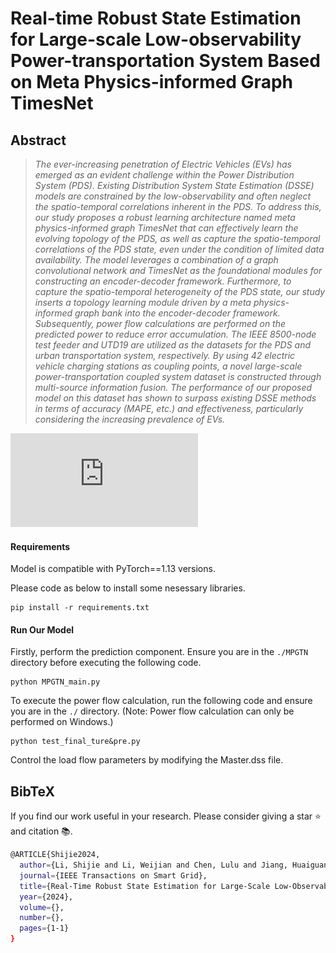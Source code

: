 # Real-time Robust State Estimation for Large-scale Low-observability Power-transportation System Based on Meta Physics-informed Graph TimesNet

## Abstract
> *The ever-increasing penetration of Electric Vehicles (EVs) has emerged as an evident challenge within the Power Distribution System (PDS). Existing Distribution System State Estimation (DSSE) models are constrained by the low-observability and often neglect the spatio-temporal correlations inherent in the PDS. To address this, our study proposes a robust learning architecture named meta physics-informed graph TimesNet that can effectively learn the evolving topology of the PDS, as well as capture the spatio-temporal correlations of the PDS state, even under the condition of limited data availability. The model leverages a combination of a graph convolutional network and TimesNet as the foundational modules for constructing an encoder-decoder framework. Furthermore, to capture the spatio-temporal heterogeneity of the PDS state, our study inserts a topology learning module driven by a meta physics-informed graph bank into the encoder-decoder framework. Subsequently, power flow calculations are performed on the predicted power to reduce error accumulation. The IEEE 8500-node test feeder and UTD19 are utilized as the datasets for the PDS and urban transportation system, respectively. By using 42 electric vehicle charging stations as coupling points, a novel large-scale power-transportation coupled system dataset is constructed through multi-source information fusion. The performance of our proposed model on this dataset has shown to surpass existing DSSE methods in terms of accuracy (MAPE, etc.) and effectiveness, particularly considering the increasing prevalence of EVs.*

![image](https://github.com/lishijie15/MPGTN-for-DSSE/blob/9256169b572c1783b2e8412a49c85722d7fcc34e/pictures/MPGTN.pdf)

#### Requirements

Model is compatible with PyTorch==1.13 versions.

Please code as below to install some nesessary libraries.

```
pip install -r requirements.txt
```

#### Run Our Model

Firstly, perform the prediction component. Ensure you are in the `./MPGTN` directory before executing the following code.

```
python MPGTN_main.py
```

To execute the power flow calculation, run the following code and ensure you are in the `./` directory. (Note: Power flow calculation can only be performed on Windows.)

```
python test_final_ture&pre.py
```

Control the load flow parameters by modifying the Master.dss file.

## BibTeX
If you find our work useful in your research. Please consider giving a star ⭐ and citation 📚.

```bash
@ARTICLE{Shijie2024,
  author={Li, Shijie and Li, Weijian and Chen, Lulu and Jiang, Huaiguang and Zhang, Jun and Gao, David Wenzhong},
  journal={IEEE Transactions on Smart Grid}, 
  title={Real-Time Robust State Estimation for Large-Scale Low-Observability Power-Transportation System Based on Meta Physics-Informed Graph TimesNet}, 
  year={2024},
  volume={},
  number={},
  pages={1-1}
}
```
